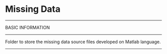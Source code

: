 # Missing Data

*************************************************************
BASIC INFORMATION
*************************************************************
Folder to store the missing data source files developed on Matlab language.

*************************************************************